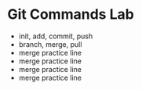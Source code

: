 # Git Commands Lab
- init, add, commit, push
- branch, merge, pull
- merge practice line
- merge practice line
- merge practice line
- merge practice line
